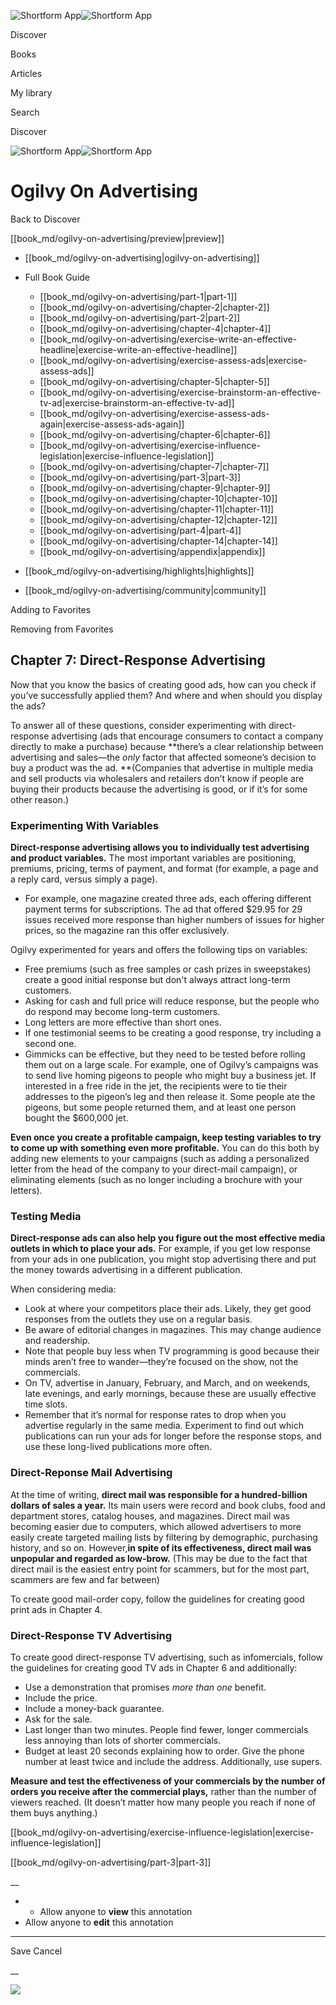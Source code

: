 ![Shortform App](/img/logo.36a2399e.svg)![Shortform App](/img/logo-dark.70c1b072.svg)

Discover

Books

Articles

My library

Search

Discover

![Shortform App](/img/logo.36a2399e.svg)![Shortform App](/img/logo-dark.70c1b072.svg)

# Ogilvy On Advertising

Back to Discover

[[book_md/ogilvy-on-advertising/preview|preview]]

  * [[book_md/ogilvy-on-advertising|ogilvy-on-advertising]]
  * Full Book Guide

    * [[book_md/ogilvy-on-advertising/part-1|part-1]]
    * [[book_md/ogilvy-on-advertising/chapter-2|chapter-2]]
    * [[book_md/ogilvy-on-advertising/part-2|part-2]]
    * [[book_md/ogilvy-on-advertising/chapter-4|chapter-4]]
    * [[book_md/ogilvy-on-advertising/exercise-write-an-effective-headline|exercise-write-an-effective-headline]]
    * [[book_md/ogilvy-on-advertising/exercise-assess-ads|exercise-assess-ads]]
    * [[book_md/ogilvy-on-advertising/chapter-5|chapter-5]]
    * [[book_md/ogilvy-on-advertising/exercise-brainstorm-an-effective-tv-ad|exercise-brainstorm-an-effective-tv-ad]]
    * [[book_md/ogilvy-on-advertising/exercise-assess-ads-again|exercise-assess-ads-again]]
    * [[book_md/ogilvy-on-advertising/chapter-6|chapter-6]]
    * [[book_md/ogilvy-on-advertising/exercise-influence-legislation|exercise-influence-legislation]]
    * [[book_md/ogilvy-on-advertising/chapter-7|chapter-7]]
    * [[book_md/ogilvy-on-advertising/part-3|part-3]]
    * [[book_md/ogilvy-on-advertising/chapter-9|chapter-9]]
    * [[book_md/ogilvy-on-advertising/chapter-10|chapter-10]]
    * [[book_md/ogilvy-on-advertising/chapter-11|chapter-11]]
    * [[book_md/ogilvy-on-advertising/chapter-12|chapter-12]]
    * [[book_md/ogilvy-on-advertising/part-4|part-4]]
    * [[book_md/ogilvy-on-advertising/chapter-14|chapter-14]]
    * [[book_md/ogilvy-on-advertising/appendix|appendix]]
  * [[book_md/ogilvy-on-advertising/highlights|highlights]]
  * [[book_md/ogilvy-on-advertising/community|community]]



Adding to Favorites 

Removing from Favorites 

## Chapter 7: Direct-Response Advertising

Now that you know the basics of creating good ads, how can you check if you’ve successfully applied them? And where and when should you display the ads?

To answer all of these questions, consider experimenting with direct-response advertising (ads that encourage consumers to contact a company directly to make a purchase) because **there’s a clear relationship between advertising and sales—the _only_ factor that affected someone’s decision to buy a product was the ad. **(Companies that advertise in multiple media and sell products via wholesalers and retailers don’t know if people are buying their products because the advertising is good, or if it’s for some other reason.)

### Experimenting With Variables

**Direct-response advertising allows you to individually test advertising and product variables.** The most important variables are positioning, premiums, pricing, terms of payment, and format (for example, a page and a reply card, versus simply a page).

  * For example, one magazine created three ads, each offering different payment terms for subscriptions. The ad that offered $29.95 for 29 issues received more response than higher numbers of issues for higher prices, so the magazine ran this offer exclusively.



Ogilvy experimented for years and offers the following tips on variables:

  * Free premiums (such as free samples or cash prizes in sweepstakes) create a good initial response but don't always attract long-term customers.
  * Asking for cash and full price will reduce response, but the people who do respond may become long-term customers.
  * Long letters are more effective than short ones.
  * If one testimonial seems to be creating a good response, try including a second one.
  * Gimmicks can be effective, but they need to be tested before rolling them out on a large scale. For example, one of Ogilvy’s campaigns was to send live homing pigeons to people who might buy a business jet. If interested in a free ride in the jet, the recipients were to tie their addresses to the pigeon’s leg and then release it. Some people ate the pigeons, but some people returned them, and at least one person bought the $600,000 jet.



**Even once you create a profitable campaign, keep testing variables to try to come up with something even more profitable.** You can do this both by adding new elements to your campaigns (such as adding a personalized letter from the head of the company to your direct-mail campaign), or eliminating elements (such as no longer including a brochure with your letters).

### Testing Media

**Direct-response ads can also help you figure out the most effective media outlets in which to place your ads.** For example, if you get low response from your ads in one publication, you might stop advertising there and put the money towards advertising in a different publication.

When considering media:

  * Look at where your competitors place their ads. Likely, they get good responses from the outlets they use on a regular basis.
  * Be aware of editorial changes in magazines. This may change audience and readership.
  * Note that people buy less when TV programming is good because their minds aren’t free to wander—they’re focused on the show, not the commercials. 
  * On TV, advertise in January, February, and March, and on weekends, late evenings, and early mornings, because these are usually effective time slots.
  * Remember that it’s normal for response rates to drop when you advertise regularly in the same media. Experiment to find out which publications can run your ads for longer before the response stops, and use these long-lived publications more often.



### Direct-Reponse Mail Advertising

At the time of writing, **direct mail was responsible for a hundred-billion dollars of sales a year.** Its main users were record and book clubs, food and department stores, catalog houses, and magazines. Direct mail was becoming easier due to computers, which allowed advertisers to more easily create targeted mailing lists by filtering by demographic, purchasing history, and so on. However,**in spite of its effectiveness, direct mail was unpopular and regarded as low-brow.** (This may be due to the fact that direct mail is the easiest entry point for scammers, but for the most part, scammers are few and far between)

To create good mail-order copy, follow the guidelines for creating good print ads in Chapter 4.

### Direct-Response TV Advertising

To create good direct-response TV advertising, such as infomercials, follow the guidelines for creating good TV ads in Chapter 6 and additionally:

  * Use a demonstration that promises _more than one_ benefit.
  * Include the price.
  * Include a money-back guarantee.
  * Ask for the sale. 
  * Last longer than two minutes. People find fewer, longer commercials less annoying than lots of shorter commercials.
  * Budget at least 20 seconds explaining how to order. Give the phone number at least twice and include the address. Additionally, use supers.



**Measure and test the effectiveness of your commercials by the number of orders you receive after the commercial plays,** rather than the number of viewers reached. (It doesn’t matter how many people you reach if none of them buys anything.)

[[book_md/ogilvy-on-advertising/exercise-influence-legislation|exercise-influence-legislation]]

[[book_md/ogilvy-on-advertising/part-3|part-3]]

__

  *   * Allow anyone to **view** this annotation
  * Allow anyone to **edit** this annotation



* * *

Save Cancel

__




![](https://bat.bing.com/action/0?ti=56018282&Ver=2&mid=d9f66e29-de7c-43e4-a06e-870a9dd898ed&sid=f30c5e70639211ee87d33f0876d93783&vid=f30c9700639211eeb3a75d830392c94f&vids=0&msclkid=N&pi=0&lg=en-US&sw=800&sh=600&sc=24&nwd=1&tl=Shortform%20%7C%20Ogilvy%20On%20Advertising&p=https%3A%2F%2Fwww.shortform.com%2Fapp%2Fbook%2Fogilvy-on-advertising%2Fchapter-7&r=&lt=484&evt=pageLoad&sv=1&rn=693061)
